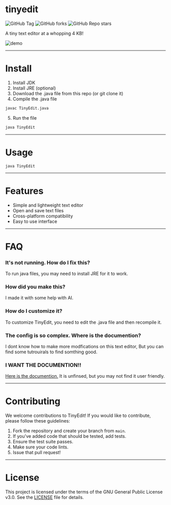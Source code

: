 # tinyedit
![GitHub Tag](https://img.shields.io/github/v/tag/bingus912/tinyedit?style=for-the-badge&color=blue)
![GitHub forks](https://img.shields.io/github/forks/bingus912/tinyedit?style=for-the-badge&color=red)
![GitHub Repo stars](https://img.shields.io/github/stars/bingus912/tinyedit?style=for-the-badge&color=green)



A tiny text editor at a whopping 4 KB!

![demo](https://github.com/user-attachments/assets/1b8201b8-c351-4693-84ae-a0f1391b2da2)

***

# Install

1. Install JDK
2. Install JRE (optional)
3. Download the .java file from this repo (or git clone it)
4. Compile the .java file
```sh
javac TinyEdit.java
```
5. Run the file
```sh
java TinyEdit
```

***

# Usage
```
java TinyEdit
```

***

# Features

- Simple and lightweight text editor
- Open and save text files
- Cross-platform compatibility
- Easy to use interface

***

# FAQ

### It's not running. How do I fix this?

To run java files, you may need to install JRE for it to work.

### How did you make this?

I made it with some help with AI.

### How do I customize it?

To customize TinyEdit, you need to edit the .java file and then recompile it.

### The config is so complex. Where is the documention?

I dont know how to make more modfications on this text editor, But you can find some tutrouirals to find somthing good.

### I WANT THE DOCUMENTION!!
[Here is the documention.](https://github.com/bingus912/tinyedit/wiki) It is unfinsed, but you may not find it user friendly.

***

# Contributing

We welcome contributions to TinyEdit! If you would like to contribute, please follow these guidelines:

1. Fork the repository and create your branch from `main`.
2. If you've added code that should be tested, add tests.
3. Ensure the test suite passes.
4. Make sure your code lints.
5. Issue that pull request!

***

# License

This project is licensed under the terms of the GNU General Public License v3.0. See the [LICENSE](LICENSE) file for details.
